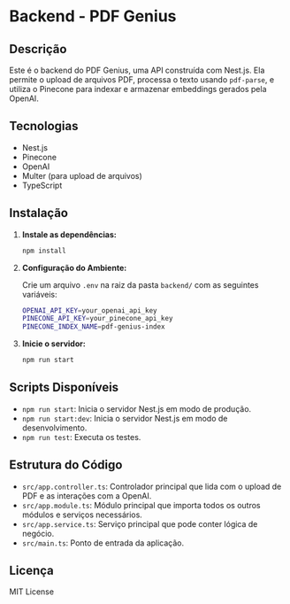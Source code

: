 # Backend - PDF Genius

## Descrição

Este é o backend do PDF Genius, uma API construída com Nest.js. Ela permite o upload de arquivos PDF, processa o texto usando `pdf-parse`, e utiliza o Pinecone para indexar e armazenar embeddings gerados pela OpenAI.

## Tecnologias

- Nest.js
- Pinecone
- OpenAI
- Multer (para upload de arquivos)
- TypeScript

## Instalação

1. **Instale as dependências:**

   ```bash
   npm install
   ```

2. **Configuração do Ambiente:**

   Crie um arquivo `.env` na raiz da pasta `backend/` com as seguintes variáveis:

   ```bash
   OPENAI_API_KEY=your_openai_api_key
   PINECONE_API_KEY=your_pinecone_api_key
   PINECONE_INDEX_NAME=pdf-genius-index
   ```

3. **Inicie o servidor:**

   ```bash
   npm run start
   ```

## Scripts Disponíveis

- `npm run start`: Inicia o servidor Nest.js em modo de produção.
- `npm run start:dev`: Inicia o servidor Nest.js em modo de desenvolvimento.
- `npm run test`: Executa os testes.

## Estrutura do Código

- `src/app.controller.ts`: Controlador principal que lida com o upload de PDF e as interações com a OpenAI.
- `src/app.module.ts`: Módulo principal que importa todos os outros módulos e serviços necessários.
- `src/app.service.ts`: Serviço principal que pode conter lógica de negócio.
- `src/main.ts`: Ponto de entrada da aplicação.

## Licença

MIT License
